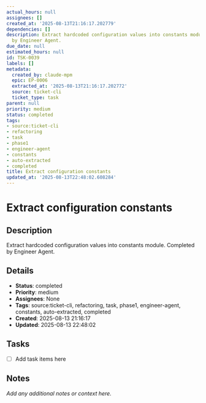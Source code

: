 ```yaml
---
actual_hours: null
assignees: []
created_at: '2025-08-13T21:16:17.202779'
dependencies: []
description: Extract hardcoded configuration values into constants module. Completed
  by Engineer Agent.
due_date: null
estimated_hours: null
id: TSK-0039
labels: []
metadata:
  created_by: claude-mpm
  epic: EP-0006
  extracted_at: '2025-08-13T21:16:17.202772'
  source: ticket-cli
  ticket_type: task
parent: null
priority: medium
status: completed
tags:
- source:ticket-cli
- refactoring
- task
- phase1
- engineer-agent
- constants
- auto-extracted
- completed
title: Extract configuration constants
updated_at: '2025-08-13T22:48:02.608284'
---
```


# Extract configuration constants

## Description
Extract hardcoded configuration values into constants module. Completed by Engineer Agent.

## Details
- **Status**: completed
- **Priority**: medium
- **Assignees**: None
- **Tags**: source:ticket-cli, refactoring, task, phase1, engineer-agent, constants, auto-extracted, completed
- **Created**: 2025-08-13 21:16:17
- **Updated**: 2025-08-13 22:48:02

## Tasks
- [ ] Add task items here

## Notes
_Add any additional notes or context here._
